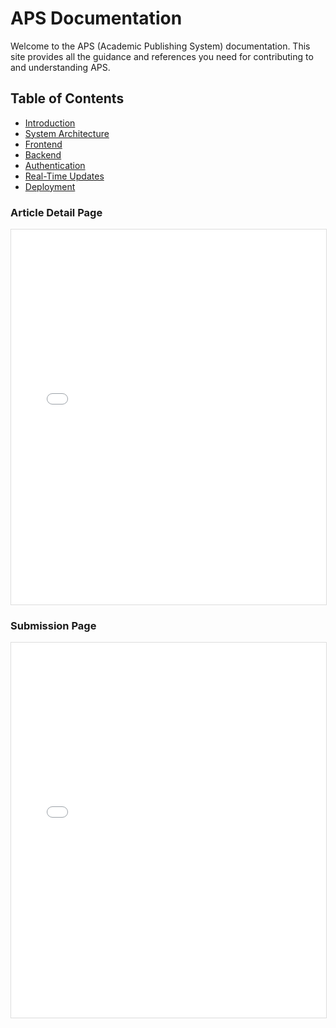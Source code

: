 # APS Documentation

Welcome to the APS (Academic Publishing System) documentation. This site provides all the guidance and references you need for contributing to and understanding APS.

## Table of Contents

- [Introduction](introduction.md)
- [System Architecture](architecture.md)
- [Frontend](frontend.md)
- [Backend](backend.md)
- [Authentication](authentication.md)
- [Real-Time Updates](real-time-updates.md)
- [Deployment](deployment.md)


### Article Detail Page
<iframe src="html/index.html" width="100%" height="600px" style="border: 1px solid #ddd;"></iframe>

### Submission Page
<iframe src="html/submission.html" width="100%" height="600px" style="border: 1px solid #ddd;"></iframe>